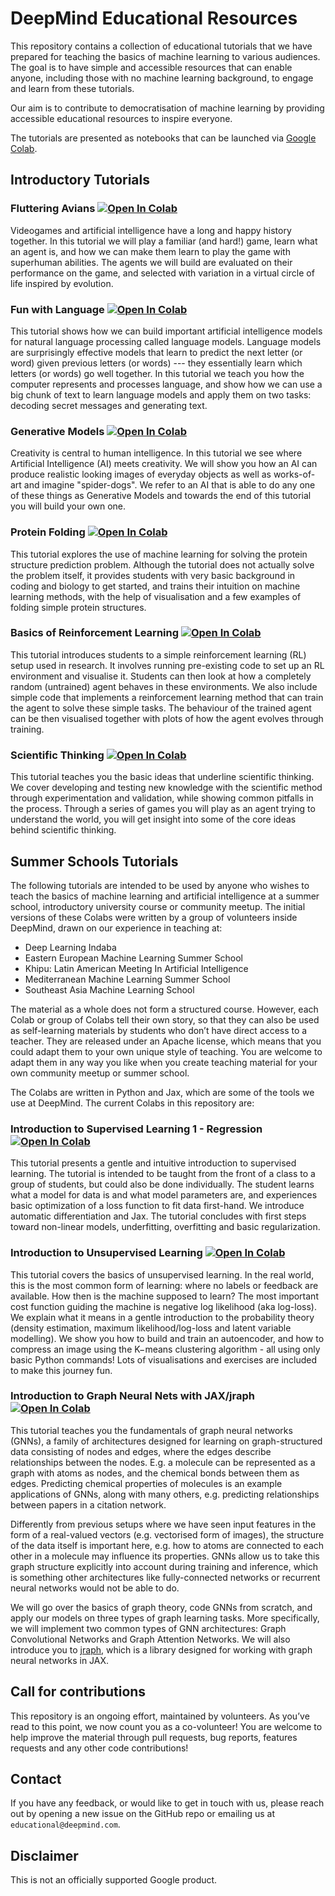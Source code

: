 # DeepMind Educational Resources

This repository contains a collection of educational tutorials that we have
prepared for teaching the basics of machine learning to various audiences. The
goal is to have simple and accessible resources that can enable anyone,
including those with no machine learning background, to engage and learn from
these tutorials.

Our aim is to contribute to democratisation of machine learning by providing
accessible educational resources to inspire everyone.

The tutorials are presented as notebooks that can be launched via
[Google Colab](https://colab.sandbox.google.com/).

## Introductory Tutorials

### Fluttering Avians [![Open In Colab](https://colab.sandbox.google.com/assets/colab-badge.svg)](https://colab.sandbox.google.com/github/deepmind/educational/blob/master/colabs/introductory/fluttering_avians.ipynb)

Videogames and artificial intelligence have a long and happy history together. In this tutorial we will play a familiar (and hard!) game, learn what an agent is, and how we can make them learn to play the game with superhuman abilities. The agents we will build are evaluated on their performance on the game, and selected with variation in a virtual circle of life inspired by evolution.

### Fun with Language [![Open In Colab](https://colab.sandbox.google.com/assets/colab-badge.svg)](https://colab.sandbox.google.com/github/deepmind/educational/blob/master/colabs/introductory/fun_with_language.ipynb)

This tutorial shows how we can build important artificial intelligence models for natural language processing called language models. Language models are surprisingly effective models that learn to predict the next letter (or word) given previous letters (or words) --- they essentially learn which letters (or words) go well together. In this tutorial we teach you how the computer represents and processes language, and show how we can use a big chunk of text to learn language models and apply them on two tasks: decoding secret messages and generating text.

### Generative Models [![Open In Colab](https://colab.sandbox.google.com/assets/colab-badge.svg)](https://colab.sandbox.google.com/github/deepmind/educational/blob/master/colabs/introductory/generative_models.ipynb)

Creativity is central to human intelligence. In this tutorial we see where Artificial Intelligence (AI) meets creativity. We will show you how an AI can produce realistic looking images of everyday objects as well as works-of-art and imagine "spider-dogs". We refer to an AI that is able to do any one of these things as Generative Models and towards the end of this tutorial you will build your own one.

### Protein Folding  [![Open In Colab](https://colab.sandbox.google.com/assets/colab-badge.svg)](https://colab.sandbox.google.com/github/deepmind/educational/blob/master/colabs/introductory/protein_folding.ipynb)

This tutorial explores the use of machine learning for solving the protein
structure prediction problem. Although the tutorial does not actually solve the
problem itself, it provides students with very basic background in coding
and biology to get started, and trains their intuition on machine learning
methods, with the help of visualisation and a few examples of folding simple
protein structures.

### Basics of Reinforcement Learning [![Open In Colab](https://colab.sandbox.google.com/assets/colab-badge.svg)](https://colab.sandbox.google.com/github/deepmind/educational/blob/master/colabs/introductory/reinforcement_learning.ipynb)

This tutorial introduces students to a simple reinforcement learning (RL) setup
used in research. It involves running pre-existing code to set up an RL
environment and visualise it. Students can then look at how a completely random
(untrained) agent behaves in these environments. We also include simple code
that implements a reinforcement learning method that can train the agent to
solve these simple tasks. The behaviour of the trained agent can be then
visualised together with plots of how the agent evolves through training.

### Scientific Thinking [![Open In Colab](https://colab.sandbox.google.com/assets/colab-badge.svg)](https://colab.sandbox.google.com/github/deepmind/educational/blob/master/colabs/introductory/scientific_thinking.ipynb)

This tutorial teaches you the basic ideas that underline scientific thinking. We cover developing and testing new knowledge with the scientific method through experimentation and validation, while showing common pitfalls in the process. Through a series of games you will play as an agent trying to understand the world, you will get insight into some of the core ideas behind scientific thinking.

## Summer Schools Tutorials
The following tutorials are intended to be used by anyone who wishes to teach the basics of machine learning and artificial intelligence at a summer school, introductory university course or community meetup. The initial versions of these Colabs were written by a group of volunteers inside DeepMind, drawn on our experience in teaching at:

- Deep Learning Indaba
- Eastern European Machine Learning Summer School
- Khipu: Latin American Meeting In Artificial Intelligence
- Mediterranean Machine Learning Summer School
- Southeast Asia Machine Learning School

The material as a whole does not form a structured course. However, each Colab or group of Colabs tell their own story, so that they can also be used as self-learning materials by students who don’t have direct access to a teacher. They are released under an Apache license, which means that you could adapt them to your own unique style of teaching. You are welcome to adapt them in any way you like when you create teaching material for your own community meetup or summer school.

The Colabs are written in Python and Jax, which are some of the tools we use at DeepMind. The current Colabs in this repository are:

### Introduction to Supervised Learning 1 - Regression [![Open In Colab](https://colab.sandbox.google.com/assets/colab-badge.svg)](https://colab.sandbox.google.com/github/deepmind/educational/blob/master/colabs/summer_schools/intro_to_regression.ipynb)

This tutorial presents a gentle and intuitive introduction to supervised learning. The tutorial is intended to be taught from the front of a class to a group of students, but could also be done individually. The student learns what a model for data is and what model parameters are, and experiences basic optimization of a loss function to fit data first-hand. We introduce automatic differentiation and Jax. The tutorial concludes with first steps toward non-linear models, underfitting, overfitting and basic regularization.


### Introduction to Unsupervised Learning [![Open In Colab](https://colab.sandbox.google.com/assets/colab-badge.svg)](https://colab.sandbox.google.com/github/deepmind/educational/blob/master/colabs/summer_schools/intro_to_unsupervised_learning.ipynb)

This tutorial covers the basics of unsupervised learning. In the real world, this is the most common form of learning: where no labels or feedback are available. How then is the machine supposed to learn? The most important cost function guiding the machine is negative log likelihood (aka log-loss). We explain what it means in a gentle introduction to the probability theory (density estimation, maximum likelihood/log-loss and latent variable modelling). We show you how to build and train an autoencoder, and how to compress an image using the K−means clustering algorithm - all using only basic Python commands! Lots of visualisations and exercises are included to make this journey fun.

### Introduction to Graph Neural Nets with JAX/jraph [![Open In Colab](https://colab.sandbox.google.com/assets/colab-badge.svg)](https://colab.sandbox.google.com/github/deepmind/educational/blob/master/colabs/summer_schools/intro_to_graph_nets_tutorial_with_jraph.ipynb)

This tutorial teaches you the fundamentals of graph neural networks (GNNs), a family of architectures designed for learning on graph-structured data consisting of nodes and edges, where the edges describe relationships between the nodes. E.g. a molecule can be represented as a graph with atoms as nodes, and the chemical bonds between them as edges. Predicting chemical properties of molecules is an example applications of GNNs, along with many others, e.g. predicting relationships between papers in a citation network.

Differently from previous setups where we have seen input features in the form of a real-valued vectors (e.g. vectorised form of images), the structure of the data itself is important here, e.g. how to atoms are connected to each other in a molecule may influence its properties. GNNs allow us to take this graph structure explicitly into account during training and inference, which is something other architectures like fully-connected networks or recurrent neural networks would not be able to do.

We will go over the basics of graph theory, code GNNs from scratch, and apply our models on three types of graph learning tasks. More specifically, we will implement two common types of GNN architectures: Graph Convolutional Networks and Graph Attention Networks.  We will also introduce you to [jraph](https://github.com/deepmind/jraph), which is a library designed for working with graph neural networks in JAX.


## Call for contributions
This repository is an ongoing effort, maintained by volunteers. As you’ve read to this point, we now count you as a co-volunteer! You are welcome to help improve the material through pull requests, bug reports, features requests and any other code contributions!



## Contact

If you have any feedback, or would like to get in touch with us,
please reach out by opening a new issue on the GitHub repo or emailing us at
`educational@deepmind.com`.

## Disclaimer

This is not an officially supported Google product.

